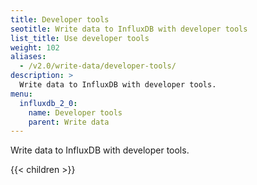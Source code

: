 ```yaml
---
title: Developer tools
seotitle: Write data to InfluxDB with developer tools
list_title: Use developer tools
weight: 102
aliases:
  - /v2.0/write-data/developer-tools/
description: >
  Write data to InfluxDB with developer tools.
menu:
  influxdb_2_0:
    name: Developer tools
    parent: Write data
---
```


Write data to InfluxDB with developer tools.

{{< children >}}
